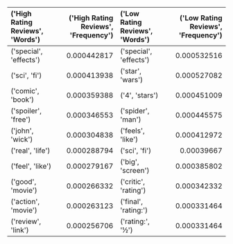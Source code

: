 | ('High Rating Reviews', 'Words')   |   ('High Rating Reviews', 'Frequency') | ('Low Rating Reviews', 'Words')   |   ('Low Rating Reviews', 'Frequency') |
|:-----------------------------------|---------------------------------------:|:----------------------------------|--------------------------------------:|
| ('special', 'effects')             |                            0.000442817 | ('special', 'effects')            |                           0.000532516 |
| ('sci', 'fi')                      |                            0.000413938 | ('star', 'wars')                  |                           0.000527082 |
| ('comic', 'book')                  |                            0.000359388 | ('4', 'stars')                    |                           0.000451009 |
| ('spoiler', 'free')                |                            0.000346553 | ('spider', 'man')                 |                           0.000445575 |
| ('john', 'wick')                   |                            0.000304838 | ('feels', 'like')                 |                           0.000412972 |
| ('real', 'life')                   |                            0.000288794 | ('sci', 'fi')                     |                           0.00039667  |
| ('feel', 'like')                   |                            0.000279167 | ('big', 'screen')                 |                           0.000385802 |
| ('good', 'movie')                  |                            0.000266332 | ('critic', 'rating')              |                           0.000342332 |
| ('action', 'movie')                |                            0.000263123 | ('final', 'rating:')              |                           0.000331464 |
| ('review', 'link')                 |                            0.000256706 | ('rating:', '½')                  |                           0.000331464 |
